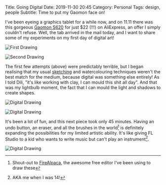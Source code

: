 Title: Going Digital
Date: 2019-11-30 20:45
Category: Personal
Tags: design, people
Subtitle: Time to put my Gaomon face on!

I've been eyeing a graphics tablet for a while now, and on 11.11 there was this gorgeous
[Gaomon S620][1] for just $22 (!!!) on AliExpress, an offer I simply couldn't refuse.
Well, the tab arrived in the mail today, and I want to share some of my experiments on
my first day of digital art!

![First Drawing]({filename}/images/sketches/digital-1.jpg)

![Second Drawing]({filename}/images/sketches/digital-2.jpg)

The first few attempts (above) were predictably terrible, but I began realising that my
usual [sketching][2] and watercolouring techniques weren't the best match for the medium,
because digital was something else entirely! As I told Dili, "it's like working with clay,
I can mould this shit all day". And that was my lightbulb moment, the fact that I can
mould the light and shadows to create shapes.

![Digital Drawing]({filename}/images/sketches/digital-3.jpg)

![Digital Drawing]({filename}/images/sketches/digital-4.jpg)

It's been a lot of fun, and this next piece took only 45 minutes. Having an undo button,
an eraser, and all the brushes in the world[^1] is definitely expanding the possibilities
for my limited artistic ability. It's like giving FL Studio to a kid who wants to write
music but can't play an instrument[^2].

![Digital Drawing]({filename}/images/sketches/digital-5.jpg)

[^1]: Shout-out to [FireAlpaca][3], the awesome free editor I've been using to draw these
[^2]: AKA me when I was 14!

[1]: https://www.youtube.com/watch?v=JKcSVBTD2a4
[2]: {filename}/ive-been-sketching.md
[3]: https://firealpaca.com
